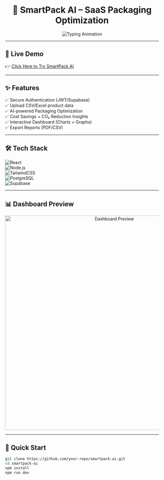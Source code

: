 <h1 align="center">
  🚀 SmartPack AI – SaaS Packaging Optimization
</h1>

<p align="center">
  <img src="https://readme-typing-svg.herokuapp.com?font=Fira+Code&size=26&duration=3000&pause=1000&color=00F700&center=true&vCenter=true&width=600&lines=Optimize+Packaging+with+AI;Reduce+Waste+%7C+Save+Money+%7C+Go+Green;SmartPack+AI+for+SMEs+%F0%9F%9A%80" alt="Typing Animation" />
</p>

---

## 🔗 Live Demo  
👉 [Click Here to Try SmartPack AI](https://v0-empty-conversation-bice-xi.vercel.app/)

---

## ✨ Features
✅ Secure Authentication (JWT/Supabase)  
✅ Upload CSV/Excel product data  
✅ AI-powered Packaging Optimization  
✅ Cost Savings + CO₂ Reduction Insights  
✅ Interactive Dashboard (Charts + Graphs)  
✅ Export Reports (PDF/CSV)  

---

## 🛠 Tech Stack  
![React](https://img.shields.io/badge/Frontend-React-blue?logo=react&logoColor=white)  
![Node.js](https://img.shields.io/badge/Backend-Node.js-green?logo=node.js)  
![TailwindCSS](https://img.shields.io/badge/UI-TailwindCSS-38B2AC?logo=tailwind-css&logoColor=white)  
![PostgreSQL](https://img.shields.io/badge/DB-PostgreSQL-blue?logo=postgresql)  
![Supabase](https://img.shields.io/badge/Auth-Supabase-3ECF8E?logo=supabase&logoColor=white)  

---

## 📊 Dashboard Preview  
<p align="center">
  <img src="https://github.com/raycad-dev/demo-dashboard/blob/main/preview.gif" alt="Dashboard Preview" width="700"/>
</p>

---

## 🚀 Quick Start
```bash
git clone https://github.com/your-repo/smartpack-ai.git
cd smartpack-ai
npm install
npm run dev
